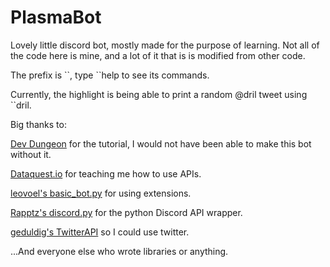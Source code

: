# PlasmaBot
Lovely little discord bot, mostly made for the purpose of learning.
Not all of the code here is mine, and a lot of it that is is modified from other code.

The prefix is \`\`, type \`\`help to see its commands.

Currently, the highlight is being able to print a random @dril tweet using ``dril.


Big thanks to:

[Dev Dungeon](https://www.devdungeon.com/content/make-discord-bot-python) for the tutorial, I would not have been able to make this bot without it.

[Dataquest.io](https://www.dataquest.io/blog/python-api-tutorial/) for teaching me how to use APIs.

[leovoel's basic_bot.py](https://gist.github.com/leovoel/46cd89ed6a8f41fd09c5) for using extensions.

[Rapptz's discord.py](https://github.com/Rapptz/discord.py) for the python Discord API wrapper.

[geduldig's TwitterAPI](https://github.com/geduldig/TwitterAPI) so I could use twitter.

...And everyone else who wrote libraries or anything.